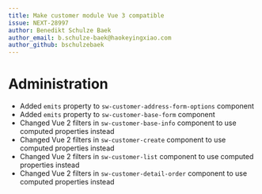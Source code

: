 ```yaml
---
title: Make customer module Vue 3 compatible
issue: NEXT-28997
author: Benedikt Schulze Baek
author_email: b.schulze-baek@haokeyingxiao.com
author_github: bschulzebaek
---
```

# Administration
* Added `emits` property to `sw-customer-address-form-options` component
* Added `emits` property to `sw-customer-base-form` component
* Changed Vue 2 filters in `sw-customer-base-info` component to use computed properties instead
* Changed Vue 2 filters in `sw-customer-create` component to use computed properties instead
* Changed Vue 2 filters in `sw-customer-list` component to use computed properties instead
* Changed Vue 2 filters in `sw-customer-detail-order` component to use computed properties instead
